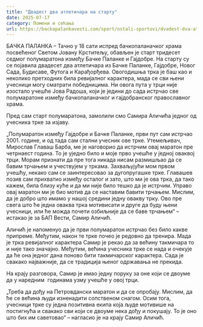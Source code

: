 ```yaml
---
title: "Двадест два атлетичара на старту"
date: 2025-07-17
category: Помени и сећања
url: https://backapalankavesti.com/sport/ostali-sportovi/dvadest-dva-atleticara-na-startu/
---
```


БАЧКА ПАЛАНКА – Тачно у 18 сати испред бачкопаланачког храма посвећеног Светом Јовану Крститељу, обављен је старт тридесет седмог полумаратона између Бачке Паланке и Гајдобре. На старту су се појавила двадесет два атлетичара из Бачке Паланке, Гајдобре, Новог Сада, Будисаве, Футога и Карађорђева. Овогодишња трка је баш као и неколико претходних била ревијалног карактера, мада се сви њени учесници могу сматрати победницима. Ни овога пута у трци није изостало учешће Јова Радоша, који је једини до сада истрчао све полумаратоне између бачкопаланачког и гајдобранског православног храма.

Пред сам старт полумаратона, замолили смо Самира Аличића једног од учесника трке за изјаву.

„Полумаратон између Гајдобре и Бачке Паланке, први пут сам истрчао 2001. године, и од тада сам стални учесник ове трке. Утемељивач, Мирослав Главаш Барба, ме је наговорио да истрчим овај маратон пре четрнаест година. То је уједно било и моје прво учешће у једној оваквој трци. Морам признати да пре тога никада нисам размишљао да се бавим трчањем и учествујем у тркама. Захваљујући мом првом учешћу, некако сам се заинтересовао за дугопругашке трке. Главашев позив сам прихватио између осталог и зато, што ми је ова трка, да тако кажем, била близу куће и да ми није било тешко да је истрчим. Управо овај маратон ми је био мотив да се наставим бавити трчањем. Мислим, да је добро што имамо у нашој средини једну овакву трку. Ово пре свега што ће једна оваква трка мотивисати и друге да буду њени учесници, или ће можда почети озбиљније да се баве трчањем“ – истакао је за БАП Вести, Самир Аличић.

Аличић је напоменуо да је први полумаратон истрчао без било какве припреме. Међутим, након те трке почео је редовно да тренира. Мада је трка ревијалног карактера Самир је рекао да за већину такмичара то и није тако значајно. Међутим, већина учесника трке се нада и очекује да ће она једног дана поново бити такмичарског карактера. Сада је свакако најважније, да се традиција њеног одржавања не прекида.

На крају разговора, Самир је имао једну поруку за оне који се двоуме да у наредним  годинама узму учешће у овој трци.

„Треба да дођу на Петровдански маратон и да се опробају. Мислим, да ће се већина људи изненадити сопственом снагом. Осим тога, учесници трке су једна позитивна екипа која људе мотивише на постигнућа и свакако сви који се двоуме нека дођу и покушају. То је оно што бих им саветовао“ – нагласио је на крају Самир Аличић.
